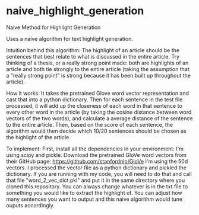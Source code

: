 # naive_highlight_generation
Naive Method for Highlight Generation

Uses a naive algorithm for text highlight generation. 

Intuition behind this algorithm: 
The highlight of an article should be the sentences that best relate to what is discussed in the entire article. Try thinking 
of a thesis, or a really strong point made: both are highlights of an article and both tie strongly to the entire article 
(taking the assumption that a "really strong point" is strong because it has been built up throughout the article).

How it works: 
It takes the pretrained Glove word vector representation and cast that into a python dictionary. Then for each sentence in 
the test file processed, it will add up the closeness of each word in that sentence to every other word in the article 
(by taking the cosine distance between word vectors of the two words), and calculate a average distance of the sentence to 
the entire article. Then, based on the score of each sentence, the algorithm would then decide which 10/20 sentences should
be chosen as the highlight of the article.

To implement:
First, install all the dependencies in your environment: I'm using scipy and pickle.
Download the pretrained GloVe word vectors from their GitHub page: https://github.com/stanfordnlp/GloVe
I'm using the 50d vectors.
I processed the vector file as a python dictionary and pickled the dictionary. If you are running with my code, you will need
to do that and call that file "word_2_vec_dict.pkl" and put it in the same directory where you cloned this repository.
You can always change whatever is in the txt file to something you would like to extract the highlight of.
You can adjust how many sentences you want to output and this naive algorithm would tune ouputs accordingly.


